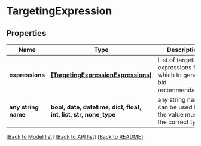 # TargetingExpression


## Properties
Name | Type | Description | Notes
------------ | ------------- | ------------- | -------------
**expressions** | [**[TargetingExpressionExpressions]**](TargetingExpressionExpressions.md) | List of targeting expressions for which to generate bid recommendations. | [optional] 
**any string name** | **bool, date, datetime, dict, float, int, list, str, none_type** | any string name can be used but the value must be the correct type | [optional]

[[Back to Model list]](../README.md#documentation-for-models) [[Back to API list]](../README.md#documentation-for-api-endpoints) [[Back to README]](../README.md)


